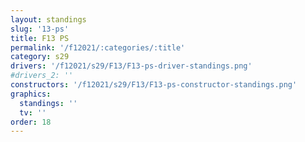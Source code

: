 ```yaml
---
layout: standings
slug: '13-ps'
title: F13 PS
permalink: '/f12021/:categories/:title'
category: s29
drivers: '/f12021/s29/F13/F13-ps-driver-standings.png'
#drivers_2: ''
constructors: '/f12021/s29/F13/F13-ps-constructor-standings.png'
graphics:
  standings: ''
  tv: ''
order: 18
---
```


